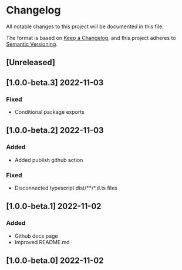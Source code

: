# Changelog
All notable changes to this project will be documented in this file.

The format is based on [Keep a Changelog](https://keepachangelog.com/en/1.0.0/),
and this project adheres to [Semantic Versioning](https://semver.org/spec/v2.0.0.html).

## [Unreleased]

## [1.0.0-beta.3] 2022-11-03
### Fixed
- Conditional package exports

## [1.0.0-beta.2] 2022-11-03
### Added
- Added publish github action

### Fixed
- Disconnected typescript dist/**/*.d.ts files

## [1.0.0-beta.1] 2022-11-02
### Added
- Github docs page
- Improved README.md

## [1.0.0-beta.0] 2022-11-02
